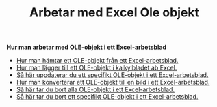 ﻿---
title: Arbetar med Excel Ole objekt
second_title: Aspose.Cells Cloud Documen
linktitle: OleObjekt
type: docs
url: /sv/oleobjects/
aliases: [/working-with-oleobjects/]
keywords: Get, add, delete, and update an OLE object in an Excel worksheet
description: Aspose.Cells Cloud REST API stöder hämtning, tillägg, borttagning och uppdatering av ett OLE-objekt i ett Excel-arbetsblad. SDK stöder olika typer av utvecklingsspråk. Dessa inkluderar Android, C#, Go, Java, NodeJS, Perl, PHP, Python, Ruby och Swift.
weight: 100
kwords: Excel, Office Moln, REST API, Kalkylblad, PDF, CSV, Json, Markdown, OleObjects
---
**Hur man arbetar med OLE-objekt i ett Excel-arbetsblad**

- [Hur man hämtar ett OLE-objekt från ett Excel-arbetsblad.](/cells/sv/oleobjects/get/)
- [Hur man lägger till ett OLE-objekt i kalkylbladet ab Excel.](/cells/sv/oleobjects/add/)
- [Så här uppdaterar du ett specifikt OLE-objekt i ett Excel-arbetsblad.](/cells/sv/oleobjects/update/)
- [Hur man konverterar ett OLE-objekt till en bild i ett Excel-arbetsblad.](/cells/sv/oleobjects/convert/)
- [Så här tar du bort alla OLE-objekt i ett Excel-arbetsblad.](/cells/sv/oleobjects/clear/)
- [Så här tar du bort ett specifikt OLE-objekt i ett Excel-arbetsblad.](/cells/sv/oleobjects/delete/)
